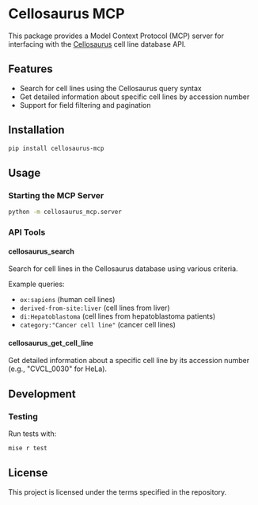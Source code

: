 # Cellosaurus MCP

This package provides a Model Context Protocol (MCP) server for interfacing with the [Cellosaurus](https://www.cellosaurus.org/) cell line database API.

## Features

- Search for cell lines using the Cellosaurus query syntax
- Get detailed information about specific cell lines by accession number
- Support for field filtering and pagination

## Installation

```bash
pip install cellosaurus-mcp
```

## Usage

### Starting the MCP Server

```bash
python -m cellosaurus_mcp.server
```

### API Tools

#### cellosaurus_search

Search for cell lines in the Cellosaurus database using various criteria.

Example queries:

- `ox:sapiens` (human cell lines)
- `derived-from-site:liver` (cell lines from liver)
- `di:Hepatoblastoma` (cell lines from hepatoblastoma patients)
- `category:"Cancer cell line"` (cancer cell lines)

#### cellosaurus_get_cell_line

Get detailed information about a specific cell line by its accession number (e.g., "CVCL_0030" for HeLa).

## Development

### Testing

Run tests with:

```bash
mise r test
```

## License

This project is licensed under the terms specified in the repository.
